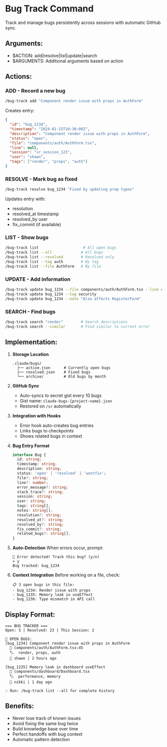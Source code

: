 # Bug Track Command

Track and manage bugs persistently across sessions with automatic GitHub sync.

## Arguments:
- $ACTION: add|resolve|list|update|search
- $ARGUMENTS: Additional arguments based on action

## Actions:

### ADD - Record a new bug
```bash
/bug-track add "Component render issue with props in AuthForm"
```

Creates entry:
```json
{
  "id": "bug_1234",
  "timestamp": "2024-01-15T10:30:00Z",
  "description": "Component render issue with props in AuthForm",
  "status": "open",
  "file": "components/auth/AuthForm.tsx",
  "line": null,
  "session": "sr_session_123",
  "user": "shawn",
  "tags": ["render", "props", "auth"]
}
```

### RESOLVE - Mark bug as fixed
```bash
/bug-track resolve bug_1234 "Fixed by updating prop types"
```

Updates entry with:
- resolution
- resolved_at timestamp
- resolved_by user
- fix_commit (if available)

### LIST - Show bugs
```bash
/bug-track list                    # All open bugs
/bug-track list --all             # All bugs
/bug-track list --resolved        # Resolved only
/bug-track list --tag auth        # By tag
/bug-track list --file AuthForm   # By file
```

### UPDATE - Add information
```bash
/bug-track update bug_1234 --file components/auth/AuthForm.tsx --line 45
/bug-track update bug_1234 --tag security
/bug-track update bug_1234 --note "Also affects RegisterForm"
```

### SEARCH - Find bugs
```bash
/bug-track search "render"        # Search descriptions
/bug-track search --similar       # Find similar to current error
```

## Implementation:

1. **Storage Location**
   ```
   .claude/bugs/
     ├── active.json      # Currently open bugs
     ├── resolved.json    # Fixed bugs  
     └── archive/         # Old bugs by month
   ```

2. **GitHub Sync**
   - Auto-syncs to secret gist every 10 bugs
   - Gist name: `claude-bugs-{project-name}.json`
   - Restored on `/sr` automatically

3. **Integration with Hooks**
   - Error hook auto-creates bug entries
   - Links bugs to checkpoints
   - Shows related bugs in context

4. **Bug Entry Format**
   ```typescript
   interface Bug {
     id: string;
     timestamp: string;
     description: string;
     status: 'open' | 'resolved' | 'wontfix';
     file?: string;
     line?: number;
     error_message?: string;
     stack_trace?: string;
     session: string;
     user: string;
     tags: string[];
     notes: string[];
     resolution?: string;
     resolved_at?: string;
     resolved_by?: string;
     fix_commit?: string;
     related_bugs?: string[];
   }
   ```

5. **Auto-Detection**
   When errors occur, prompt:
   ```
   🐛 Error detected! Track this bug? (y/n)
   > y
   Bug tracked: bug_1234
   ```

6. **Context Integration**
   Before working on a file, check:
   ```
   📋 3 open bugs in this file:
   - bug_1234: Render issue with props
   - bug_1235: Memory leak in useEffect
   - bug_1236: Type mismatch in API call
   ```

## Display Format:

```
=== BUG TRACKER ===
Open: 5 | Resolved: 23 | This Session: 2

🔴 OPEN BUGS:
[bug_1234] Component render issue with props in AuthForm
  📁 components/auth/AuthForm.tsx:45
  🏷️  render, props, auth
  👤 shawn | 2 hours ago

[bug_1235] Memory leak in dashboard useEffect  
  📁 components/dashboard/Dashboard.tsx
  🏷️  performance, memory
  👤 nikki | 1 day ago
  
💡 Run: /bug-track list --all for complete history
```

## Benefits:
- Never lose track of known issues
- Avoid fixing the same bug twice
- Build knowledge base over time
- Perfect handoffs with bug context
- Automatic pattern detection
